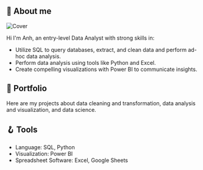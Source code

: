 ## 🍃 About me
![Cover](https://github.com/huonganh245/portfolio/assets/26918637/66e56a19-0220-4c04-b6fb-7474716ad65e)

Hi I'm Anh, an entry-level Data Analyst with strong skills in:
* Utilize SQL to query databases, extract, and clean data and perform ad-hoc data analysis.
* Perform data analysis using tools like Python and Excel.
* Create compelling visualizations with Power BI to communicate insights.

## 💼  Portfolio
Here are my projects about data cleaning and transformation, data analysis and visualization, and data science.

## 🪝 Tools
* Language: SQL, Python
* Visualization: Power BI
* Spreadsheet Software: Excel, Google Sheets
